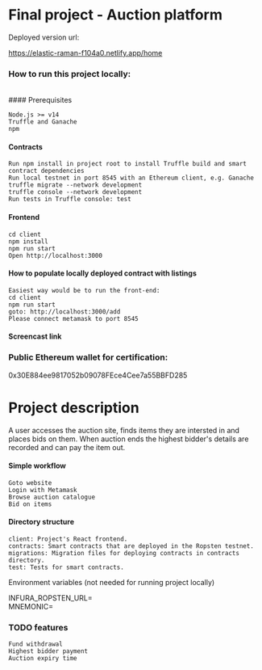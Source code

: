 # Final project - Auction platform
Deployed version url:

https://elastic-raman-f104a0.netlify.app/home <br />
### How to run this project locally:
<br />
#### Prerequisites

    Node.js >= v14
    Truffle and Ganache
    npm

#### Contracts

    Run npm install in project root to install Truffle build and smart contract dependencies
    Run local testnet in port 8545 with an Ethereum client, e.g. Ganache
    truffle migrate --network development
    truffle console --network development
    Run tests in Truffle console: test

#### Frontend

    cd client
    npm install
    npm run start
    Open http://localhost:3000

#### How to populate locally deployed contract with listings

    Easiest way would be to run the front-end:
    cd client
    npm run start
    goto: http://localhost:3000/add
    Please connect metamask to port 8545
    

#### Screencast link


### Public Ethereum wallet for certification:

0x30E884ee9817052b09078FEce4Cee7a55BBFD285

# Project description

A user accesses the auction site, finds items they are intersted in and places bids on them. When auction
ends the highest bidder's details are recorded and can pay the item out.

#### Simple workflow

    Goto website
    Login with Metamask
    Browse auction catalogue
    Bid on items


#### Directory structure

    client: Project's React frontend.
    contracts: Smart contracts that are deployed in the Ropsten testnet.
    migrations: Migration files for deploying contracts in contracts directory.
    test: Tests for smart contracts.

Environment variables (not needed for running project locally)

INFURA_ROPSTEN_URL=
<br />
MNEMONIC=

### TODO features

    Fund withdrawal
    Highest bidder payment
    Auction expiry time
